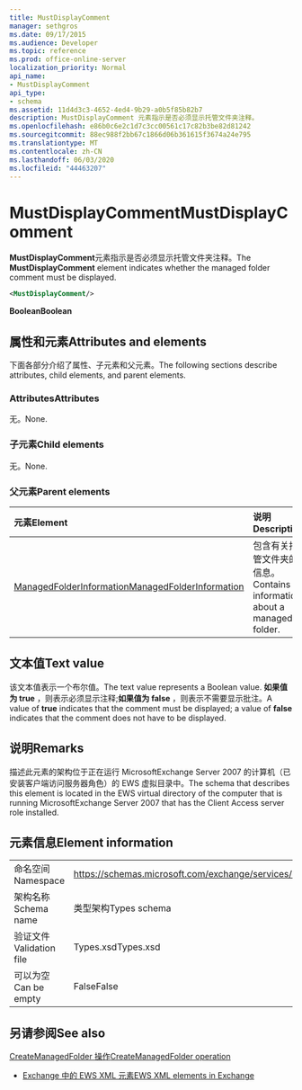 ```yaml
---
title: MustDisplayComment
manager: sethgros
ms.date: 09/17/2015
ms.audience: Developer
ms.topic: reference
ms.prod: office-online-server
localization_priority: Normal
api_name:
- MustDisplayComment
api_type:
- schema
ms.assetid: 11d4d3c3-4652-4ed4-9b29-a0b5f85b82b7
description: MustDisplayComment 元素指示是否必须显示托管文件夹注释。
ms.openlocfilehash: e86b0c6e2c1d7c3cc00561c17c82b3be82d81242
ms.sourcegitcommit: 88ec988f2bb67c1866d06b361615f3674a24e795
ms.translationtype: MT
ms.contentlocale: zh-CN
ms.lasthandoff: 06/03/2020
ms.locfileid: "44463207"
---
```

# <a name="mustdisplaycomment"></a><span data-ttu-id="b5393-103">MustDisplayComment</span><span class="sxs-lookup"><span data-stu-id="b5393-103">MustDisplayComment</span></span>

<span data-ttu-id="b5393-104">**MustDisplayComment**元素指示是否必须显示托管文件夹注释。</span><span class="sxs-lookup"><span data-stu-id="b5393-104">The **MustDisplayComment** element indicates whether the managed folder comment must be displayed.</span></span> 
  
```xml
<MustDisplayComment/>
```

 <span data-ttu-id="b5393-105">**Boolean**</span><span class="sxs-lookup"><span data-stu-id="b5393-105">**Boolean**</span></span>
## <a name="attributes-and-elements"></a><span data-ttu-id="b5393-106">属性和元素</span><span class="sxs-lookup"><span data-stu-id="b5393-106">Attributes and elements</span></span>

<span data-ttu-id="b5393-107">下面各部分介绍了属性、子元素和父元素。</span><span class="sxs-lookup"><span data-stu-id="b5393-107">The following sections describe attributes, child elements, and parent elements.</span></span>
  
### <a name="attributes"></a><span data-ttu-id="b5393-108">Attributes</span><span class="sxs-lookup"><span data-stu-id="b5393-108">Attributes</span></span>

<span data-ttu-id="b5393-109">无。</span><span class="sxs-lookup"><span data-stu-id="b5393-109">None.</span></span>
  
### <a name="child-elements"></a><span data-ttu-id="b5393-110">子元素</span><span class="sxs-lookup"><span data-stu-id="b5393-110">Child elements</span></span>

<span data-ttu-id="b5393-111">无。</span><span class="sxs-lookup"><span data-stu-id="b5393-111">None.</span></span>
  
### <a name="parent-elements"></a><span data-ttu-id="b5393-112">父元素</span><span class="sxs-lookup"><span data-stu-id="b5393-112">Parent elements</span></span>

|<span data-ttu-id="b5393-113">**元素**</span><span class="sxs-lookup"><span data-stu-id="b5393-113">**Element**</span></span>|<span data-ttu-id="b5393-114">**说明**</span><span class="sxs-lookup"><span data-stu-id="b5393-114">**Description**</span></span>|
|:-----|:-----|
|[<span data-ttu-id="b5393-115">ManagedFolderInformation</span><span class="sxs-lookup"><span data-stu-id="b5393-115">ManagedFolderInformation</span></span>](managedfolderinformation.md) <br/> |<span data-ttu-id="b5393-116">包含有关托管文件夹的信息。</span><span class="sxs-lookup"><span data-stu-id="b5393-116">Contains information about a managed folder.</span></span>  <br/> |
   
## <a name="text-value"></a><span data-ttu-id="b5393-117">文本值</span><span class="sxs-lookup"><span data-stu-id="b5393-117">Text value</span></span>

<span data-ttu-id="b5393-118">该文本值表示一个布尔值。</span><span class="sxs-lookup"><span data-stu-id="b5393-118">The text value represents a Boolean value.</span></span> <span data-ttu-id="b5393-119">**如果值为 true** ，则表示必须显示注释;**如果值为 false** ，则表示不需要显示批注。</span><span class="sxs-lookup"><span data-stu-id="b5393-119">A value of **true** indicates that the comment must be displayed; a value of **false** indicates that the comment does not have to be displayed.</span></span> 
  
## <a name="remarks"></a><span data-ttu-id="b5393-120">说明</span><span class="sxs-lookup"><span data-stu-id="b5393-120">Remarks</span></span>

<span data-ttu-id="b5393-121">描述此元素的架构位于正在运行 MicrosoftExchange Server 2007 的计算机（已安装客户端访问服务器角色）的 EWS 虚拟目录中。</span><span class="sxs-lookup"><span data-stu-id="b5393-121">The schema that describes this element is located in the EWS virtual directory of the computer that is running MicrosoftExchange Server 2007 that has the Client Access server role installed.</span></span>
  
## <a name="element-information"></a><span data-ttu-id="b5393-122">元素信息</span><span class="sxs-lookup"><span data-stu-id="b5393-122">Element information</span></span>

|||
|:-----|:-----|
|<span data-ttu-id="b5393-123">命名空间</span><span class="sxs-lookup"><span data-stu-id="b5393-123">Namespace</span></span>  <br/> |https://schemas.microsoft.com/exchange/services/2006/types  <br/> |
|<span data-ttu-id="b5393-124">架构名称</span><span class="sxs-lookup"><span data-stu-id="b5393-124">Schema name</span></span>  <br/> |<span data-ttu-id="b5393-125">类型架构</span><span class="sxs-lookup"><span data-stu-id="b5393-125">Types schema</span></span>  <br/> |
|<span data-ttu-id="b5393-126">验证文件</span><span class="sxs-lookup"><span data-stu-id="b5393-126">Validation file</span></span>  <br/> |<span data-ttu-id="b5393-127">Types.xsd</span><span class="sxs-lookup"><span data-stu-id="b5393-127">Types.xsd</span></span>  <br/> |
|<span data-ttu-id="b5393-128">可以为空</span><span class="sxs-lookup"><span data-stu-id="b5393-128">Can be empty</span></span>  <br/> |<span data-ttu-id="b5393-129">False</span><span class="sxs-lookup"><span data-stu-id="b5393-129">False</span></span>  <br/> |
   
## <a name="see-also"></a><span data-ttu-id="b5393-130">另请参阅</span><span class="sxs-lookup"><span data-stu-id="b5393-130">See also</span></span>



[<span data-ttu-id="b5393-131">CreateManagedFolder 操作</span><span class="sxs-lookup"><span data-stu-id="b5393-131">CreateManagedFolder operation</span></span>](createmanagedfolder-operation.md)


- [<span data-ttu-id="b5393-132">Exchange 中的 EWS XML 元素</span><span class="sxs-lookup"><span data-stu-id="b5393-132">EWS XML elements in Exchange</span></span>](ews-xml-elements-in-exchange.md)

